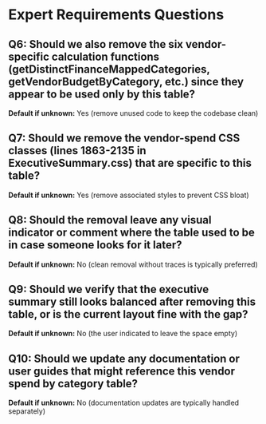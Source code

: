 # Expert Requirements Questions

## Q6: Should we also remove the six vendor-specific calculation functions (getDistinctFinanceMappedCategories, getVendorBudgetByCategory, etc.) since they appear to be used only by this table?
**Default if unknown:** Yes (remove unused code to keep the codebase clean)

## Q7: Should we remove the vendor-spend CSS classes (lines 1863-2135 in ExecutiveSummary.css) that are specific to this table?
**Default if unknown:** Yes (remove associated styles to prevent CSS bloat)

## Q8: Should the removal leave any visual indicator or comment where the table used to be in case someone looks for it later?
**Default if unknown:** No (clean removal without traces is typically preferred)

## Q9: Should we verify that the executive summary still looks balanced after removing this table, or is the current layout fine with the gap?
**Default if unknown:** No (the user indicated to leave the space empty)

## Q10: Should we update any documentation or user guides that might reference this vendor spend by category table?
**Default if unknown:** No (documentation updates are typically handled separately)